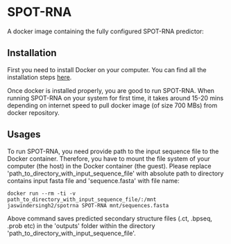 SPOT-RNA
===============

A docker image containing the fully configured SPOT-RNA predictor:

Installation
------------

First you need to install Docker on your computer. You can find all the installation steps [here](https://docs.docker.com/engine/installation/).

Once docker is installed properly, you are good to run SPOT-RNA. When running SPOT-RNA on your system for first time, it takes around 15-20 mins depending on internet speed to pull docker image (of size 700 MBs) from docker repository.


Usages
-------------------

To run SPOT-RNA, you need provide path to the input sequence file to the Docker container. Therefore, you have to mount the file system of your computer (the host) in the Docker container (the guest). Please replace 'path_to_directory_with_input_sequence_file' with absolute path to directory contains input fasta file and 'sequence.fasta' with file name:

```
docker run --rm -ti -v path_to_directory_with_input_sequence_file/:/mnt jaswindersingh2/spotrna SPOT-RNA mnt/sequences.fasta
```

Above command saves predicted secondary structure files (.ct, .bpseq, .prob etc) in the 'outputs' folder within the directory 'path_to_directory_with_input_sequence_file'.

